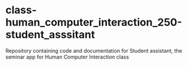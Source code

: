 # class-human_computer_interaction_250-student_asssitant
Repository containing code and documentation for Student assistant, the seminar app for Human Computer Interaction class
